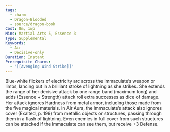 ```yaml
---
tags:
  - charm
  - Dragon-Blooded
  - source/dragon-book
Cost: 8m, 1wp
Mins: Martial Arts 5, Essence 3
Type: Supplemental
Keywords:
  - Air
  - Decisive-only
Duration: Instant
Prerequisite Charms:
  - "[[Avenging Wind Strike]]"
---
```

Blue-white flickers of electricity arc across the Immaculate’s weapon or limbs, lancing out in a brilliant stroke of lightning as she strikes. She extends the range of her decisive attack by one range band (maximum long) and adds (Essence + Strength) attack roll extra successes as dice of damage. Her attack ignores Hardness from metal armor, including those made from the five magical materials. In Air Aura, the Immaculate’s attack also ignores cover (Exalted, p. 199) from metallic objects or structures, passing through them in a flash of lightning. Even enemies in full cover from such structures can be attacked if the Immaculate can see them, but receive +3 Defense.